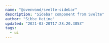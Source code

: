 ```yaml
---
name: "@ovenwand/svelte-sidebar"
description: "Sidebar component from Svelte"
author: "Sibbe Heijne"
updated: "2021-03-20T17:28:20.305Z"
tags: 
  - ui
---
```

